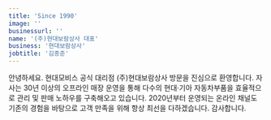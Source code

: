 ```yaml
---
title: 'Since 1990'
image: ''
businessurl: ''
name: '(주)현대보람상사 대표'
business: '현대보람상사'
jobtitle: '김종준'
---
```



> 

안녕하세요. 현대모비스 공식 대리점 (주)현대보람상사 방문을 진심으로 환영합니다.
자사는 30년 이상의 오프라인 매장 운영을 통해 다수의 현대·기아 자동차부품을 효율적으로 관리 및 판매 노하우를 구축해오고 있습니다. 2020년부터 운영되는 온라인 채널도 기존의 경험을 바탕으로 고객 만족을 위해 항상 최선을 다하겠습니다. 감사합니다.






